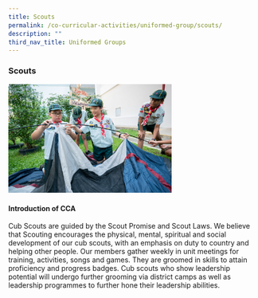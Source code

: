 ```yaml
---
title: Scouts
permalink: /co-curricular-activities/uniformed-group/scouts/
description: ""
third_nav_title: Uniformed Groups
---
```

### **Scouts**
<img src="/images/ug2.jpg" style="width:65%">

#### **Introduction of CCA**
Cub Scouts are guided by the Scout Promise and Scout Laws. We believe that Scouting encourages the physical, mental, spiritual and social development of our cub scouts, with an emphasis on duty to country and helping other people. Our members gather weekly in unit meetings for training, activities, songs and games. They are groomed in skills to attain proficiency and progress badges. Cub scouts who show leadership potential will undergo further grooming via district camps as well as leadership programmes to further hone their leadership abilities.
